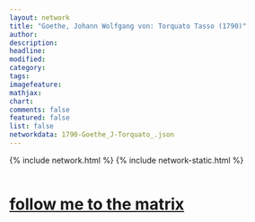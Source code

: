 ```yaml
---
layout: network
title: "Goethe, Johann Wolfgang von: Torquato Tasso (1790)"
author:
description:
headline:
modified:
category:
tags: 
imagefeature: 
mathjax: 
chart: 
comments: false
featured: false
list: false
networkdata: 1790-Goethe_J-Torquato_.json
---
```

{% include network.html %}
{% include network-static.html %}
<div class="row">
  <div class="small-5 small-centered columns"><a href="/matrix82"><h1>follow me to the matrix</h1></a>
</div>
</div>
